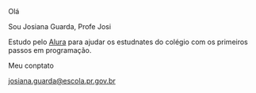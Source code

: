 Olá 

Sou Josiana Guarda, Profe Josi

Estudo pelo [Alura](http://www.alura.com.br) para ajudar os estudnates do colégio com os primeiros passos em programação.

Meu conptato

josiana.guarda@escola.pr.gov.br
